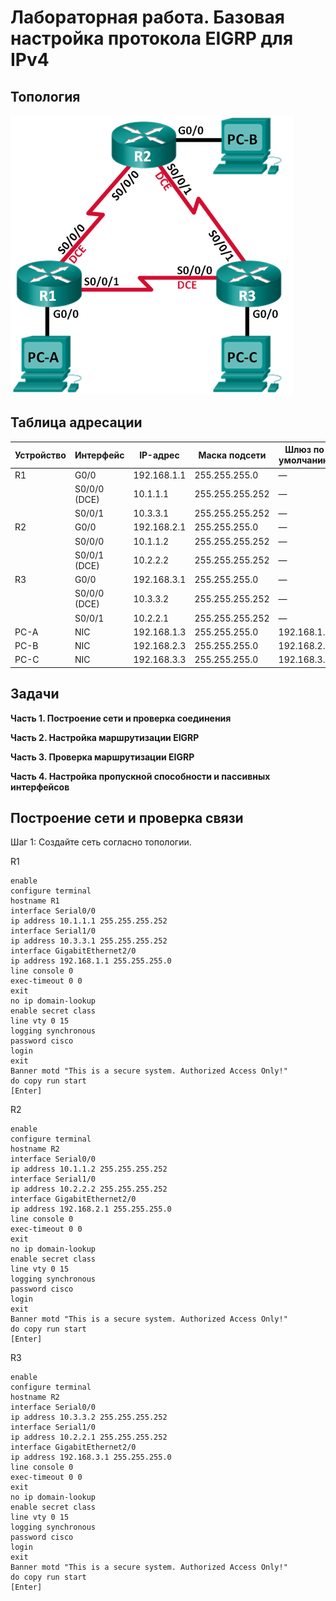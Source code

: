 # Лабораторная работа. Базовая настройка протокола EIGRP для IPv4

## Топология

![image](img/1.png)

## Таблица адресации

| Устройство | Интерфейс    | IP-адрес    | Маска подсети   | Шлюз по умолчанию |
| ---------- | ------------ | ----------- | --------------- | ----------------- |
| R1         | G0/0         | 192.168.1.1 | 255.255.255.0   | —                 |
|            | S0/0/0 (DCE) | 10.1.1.1    | 255.255.255.252 | —                 |
|            | S0/0/1       | 10.3.3.1    | 255.255.255.252 | —                 |
| R2         | G0/0         | 192.168.2.1 | 255.255.255.0   | —                 |
|            | S0/0/0       | 10.1.1.2    | 255.255.255.252 | —                 |
|            | S0/0/1 (DCE) | 10.2.2.2    | 255.255.255.252 | —                 |
| R3         | G0/0         | 192.168.3.1 | 255.255.255.0   | —                 |
|            | S0/0/0 (DCE) | 10.3.3.2    | 255.255.255.252 | —                 |
|            | S0/0/1       | 10.2.2.1    | 255.255.255.252 | —                 |
| PC-A       | NIC          | 192.168.1.3 | 255.255.255.0   | 192.168.1.1       |
| PC-B       | NIC          | 192.168.2.3 | 255.255.255.0   | 192.168.2.1       |
| PC-C       | NIC          | 192.168.3.3 | 255.255.255.0   | 192.168.3.1       |

## Задачи

**Часть 1. Построение сети и проверка соединения**

**Часть 2. Настройка маршрутизации EIGRP**

**Часть 3. Проверка маршрутизации EIGRP**

**Часть 4. Настройка пропускной способности и пассивных интерфейсов**



##  Построение сети и проверка связи

Шаг 1:   Создайте сеть согласно топологии.

R1

```
enable
configure terminal
hostname R1
interface Serial0/0
ip address 10.1.1.1 255.255.255.252
interface Serial1/0
ip address 10.3.3.1 255.255.255.252
interface GigabitEthernet2/0
ip address 192.168.1.1 255.255.255.0
line console 0
exec-timeout 0 0
exit
no ip domain-lookup
enable secret class
line vty 0 15
logging synchronous
password cisco
login
exit
Banner motd "This is a secure system. Authorized Access Only!"
do copy run start
[Enter]
```

R2

```
enable
configure terminal
hostname R2
interface Serial0/0
ip address 10.1.1.2 255.255.255.252
interface Serial1/0
ip address 10.2.2.2 255.255.255.252
interface GigabitEthernet2/0
ip address 192.168.2.1 255.255.255.0
line console 0
exec-timeout 0 0
exit
no ip domain-lookup
enable secret class
line vty 0 15
logging synchronous
password cisco
login
exit
Banner motd "This is a secure system. Authorized Access Only!"
do copy run start
[Enter]
```

R3

```
enable
configure terminal
hostname R2
interface Serial0/0
ip address 10.3.3.2 255.255.255.252
interface Serial1/0
ip address 10.2.2.1 255.255.255.252
interface GigabitEthernet2/0
ip address 192.168.3.1 255.255.255.0
line console 0
exec-timeout 0 0
exit
no ip domain-lookup
enable secret class
line vty 0 15
logging synchronous
password cisco
login
exit
Banner motd "This is a secure system. Authorized Access Only!"
do copy run start
[Enter]
```

